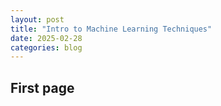 ```yaml
---
layout: post
title: "Intro to Machine Learning Techniques"
date: 2025-02-28
categories: blog
---
```



## First page 
